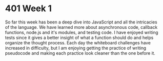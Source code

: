 # 401 Week 1

So far this week has been a deep dive into JavaScript and all the intricacies of the language. We have learned more about asynchronous code, callback functions, node.js and it's modules, and testing code. I have enjoyed writing tests since it gives a better insight of what a function should do and helps organize the thought process. Each day the whiteboard challenges have increased in difficulty, but I am enjoying getting the practice of writing pseudocode and making each practice look cleaner than the one before it.

